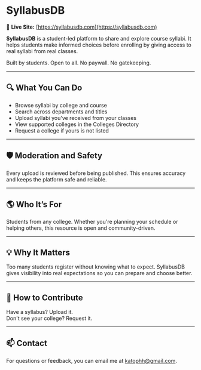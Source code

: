 # SyllabusDB

🔗 **Live Site:** [https://syllabusdb.com](https://syllabusdb.com)

**SyllabusDB** is a student-led platform to share and explore course syllabi. It helps students make informed choices before enrolling by giving access to real syllabi from real classes.

Built by students. Open to all. No paywall. No gatekeeping.

---

## 🔍 What You Can Do

- Browse syllabi by college and course
- Search across departments and titles
- Upload syllabi you've received from your classes
- View supported colleges in the Colleges Directory
- Request a college if yours is not listed

---

## 🛡️ Moderation and Safety

Every upload is reviewed before being published. This ensures accuracy and keeps the platform safe and reliable.

---

## 🌎 Who It’s For

Students from any college. Whether you're planning your schedule or helping others, this resource is open and community-driven.

---

## 💡 Why It Matters

Too many students register without knowing what to expect. SyllabusDB gives visibility into real expectations so you can prepare and choose better.

---

## 🙋 How to Contribute

Have a syllabus? Upload it.  
Don't see your college? Request it.

---

## 📫 Contact

For questions or feedback, you can email me at katophh@gmail.com.
